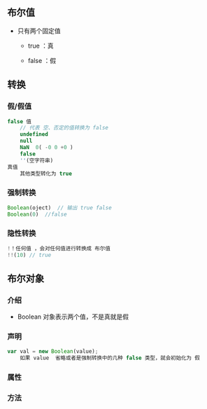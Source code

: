 ## 布尔值

* 只有两个固定值
  
  * true   ：真
  
  * false  ：假

  

## 转换

### 假/假值

```js
false 值
	// 代表 空、否定的值转换为 false
	undefined
	null 
	NaN  0( -0 0 +0 )
	false
	''(空字符串)
真值
	其他类型转化为 true
```

### 强制转换

```js
Boolean(oject)  // 输出 true false
Boolean(0)  //false
```

### 隐性转换

```js
!！任何值 ，会对任何值进行转换成 布尔值
!!(10) // true
```



## 布尔对象

### 介绍

*   Boolean 对象表示两个值，不是真就是假

### 声明

```js
var val = new Boolean(value);
	如果 value  省略或者是强制转换中的几种 false 类型，就会初始化为 假
```

### 属性

### 方法

